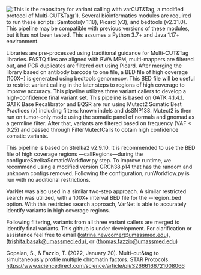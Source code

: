 <img align="left" src="https://github.com/user-attachments/assets/c9535d19-627c-44c4-a0eb-0c72aa5648d7">This is the repository for variant calling with varCUT&Tag, a modified protocol of Multi-CUT&Tag(1).
Several bioinformatics modules are required to run these scripts: Samtools(v 1.18), Picard (v3), and bedtools (v2.31.0). This pipeline may be compatible with previous versions of these modules, but it has not been tested. This assumes a Python 3.7+ and Java 1.17+ environment. 

Libraries are pre-processed using traditional guidance for Multi-CUT&Tag libraries. FASTQ files are aligned with BWA MEM, multi-mappers are filtered out, and PCR duplicates are filtered out using Picard. After merging the library based on antibody barcode to one file, a BED file of high coverage (100X+) is generated using bedtools genomecov. This BED file will be useful to restrict variant calling in the later steps to regions of high coverage to improve accuracy. 
This pipeline utilizes three variant callers to develop a high-confidence final variant set. This pipeline is based on GATK 4.1.4.1. GATK Base Recalibrator and BQSR are run using Mutect2 Somatic Best Practices (x) including filters: known indels and dsSNP138. Mutect2 is then run on tumor-only mode using the somatic panel of normals and gnomad as a germline filter. After that, variants are filtered based on frequency (VAF < 0.25) and passed through FilterMutectCalls to obtain high confidence somatic variants. 

This pipeline is based on Strelka2 v2.9.10. It is recommended to use the BED file of high coverage regions —callRegions—during the configureStrelkaSomaticWorkflow.py step. To improve runtime, we recommend using a modified version GRCh38.p14 that has the random and unknown contigs removed. Following the configuration, runWorkflow.py is run with no additional restrictions.

VarNet was also used in a similar two-step approach. A similar restricted search was utilized, with a 100X+ interval BED file for the --region_bed option. With this restricted search approach, VarNet is able to accurately identify variants in high coverage regions.

Following filtering, variants from all three variant callers are merged to identify final variants. 
This github is under development. For clarification or assistance feel free to email (katrina.newcomer@umassmed.edu), (trishita.basak@umassmed.edu), or (thomas.fazzio@umassmed.edu) 

Gopalan, S., & Fazzio, T. (2022, January 20). Multi-cut&tag to simultaneously profile multiple chromatin factors. STAR Protocols. https://www.sciencedirect.com/science/article/pii/S2666166721008066 
